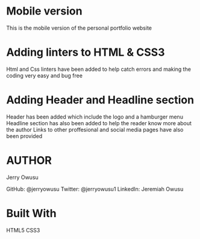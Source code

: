 # Mobile version
This is the mobile version of the personal portfolio website

# Adding linters to HTML & CSS3 
Html and Css linters have been added to help catch errors and making the coding very easy and bug free

# Adding Header and Headline section
Header has been added which include the logo and a hamburger menu 
Headline section has also been added to help the reader know more about the author
Links to other proffesional and social media pages have also been provided

# AUTHOR
 Jerry Owusu

GitHub: @jerryowusu
Twitter: @jerryowusu1
LinkedIn: Jeremiah Owusu

 # Built With
HTML5
CSS3